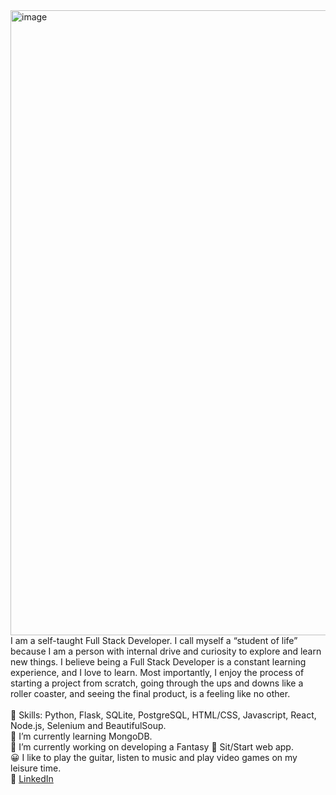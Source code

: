 <img width="1000" alt="image" src="https://miro.medium.com/max/1400/1*C0h5yGWsM7XIRfX_FgQlWw.png"> 
<br> I am a self-taught Full Stack Developer. I call myself a “student of life” because I am a person with internal drive and curiosity to explore and learn new things. 
I believe being a Full Stack Developer is a constant learning experience, and I love to learn. Most importantly, I enjoy the process of starting a project from scratch, going through the ups and downs like a roller coaster, and seeing the final product, is a feeling like no other. 
<br> <br> 
💪 Skills: Python, Flask, SQLite, PostgreSQL, HTML/CSS, Javascript, React, Node.js, Selenium and BeautifulSoup.
<br>
🌱 I’m currently learning MongoDB.
<br>
🔭 I’m currently working on developing a Fantasy 🏈 Sit/Start web app.
<br>
😀 I like to play the guitar, listen to music and play video games on my leisure time.
<br>
🔗 <a href="https://www.linkedin.com/in/jacyespinosa">LinkedIn</a>
